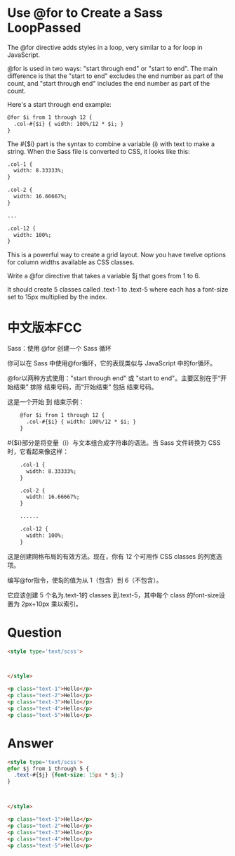 # Use @for to Create a Sass LoopPassed

The @for directive adds styles in a loop, very similar to a for loop in JavaScript.

@for is used in two ways: "start through end" or "start to end". The main difference is that the "start to end" excludes the end number as part of the count, and "start through end" includes the end number as part of the count.

Here's a start through end example:

```html
@for $i from 1 through 12 {
  .col-#{$i} { width: 100%/12 * $i; }
}
```

The #{$i} part is the syntax to combine a variable (i) with text to make a string. When the Sass file is converted to CSS, it looks like this:

```html
.col-1 {
  width: 8.33333%;
}

.col-2 {
  width: 16.66667%;
}

...

.col-12 {
  width: 100%;
}
```

This is a powerful way to create a grid layout. Now you have twelve options for column widths available as CSS classes.

Write a @for directive that takes a variable $j that goes from 1 to 6.

It should create 5 classes called .text-1 to .text-5 where each has a font-size set to 15px multiplied by the index.


# 中文版本FCC
Sass：使用 @for 创建一个 Sass 循环

你可以在 Sass 中使用@for循环，它的表现类似与 JavaScript 中的for循环。

@for以两种方式使用："start through end" 或 "start to end"。主要区别在于“开始结束” 排除 结束号码，而“开始结束” 包括 结束号码。

这是一个开始 到 结束示例：

```html
    @for $i from 1 through 12 {
      .col-#{$i} { width: 100%/12 * $i; }
    }
```

#{$i}部分是将变量（i）与文本组合成字符串的语法。当 Sass 文件转换为 CSS 时，它看起来像这样：

```html
    .col-1 {
      width: 8.33333%;
    }

    .col-2 {
      width: 16.66667%;
    }

    ......

    .col-12 {
      width: 100%;
    }
```

这是创建网格布局的有效方法。现在，你有 12 个可用作 CSS classes 的列宽选项。

编写@for指令，使$j的值为从 1（包含）到 6（不包含）。

它应该创建 5 个名为.text-1的 classes 到.text-5，其中每个 class 的font-size设置为 2px+10px 乘以索引。


# Question
```html
<style type='text/scss'>



</style>

<p class="text-1">Hello</p>
<p class="text-2">Hello</p>
<p class="text-3">Hello</p>
<p class="text-4">Hello</p>
<p class="text-5">Hello</p>
```


# Answer
```html
<style type='text/scss'>
@for $j from 1 through 5 {
  .text-#{$j} {font-size: 15px * $j;}
}



</style>

<p class="text-1">Hello</p>
<p class="text-2">Hello</p>
<p class="text-3">Hello</p>
<p class="text-4">Hello</p>
<p class="text-5">Hello</p>
```
